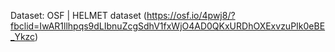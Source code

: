 Dataset: OSF | HELMET dataset (https://osf.io/4pwj8/?fbclid=IwAR1llhpqs9dLIbnuZcgSdhV1fxWjO4AD0QKxURDhOXExvzuPIk0eBE_Ykzc)
